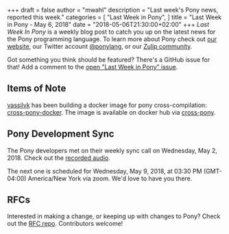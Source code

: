 +++
draft = false
author = "mwahl"
description = "Last week's Pony news, reported this week."
categories = [
    "Last Week in Pony",
]
title = "Last Week in Pony - May 6, 2018"
date = "2018-05-06T21:30:00+02:00"
+++
_Last Week In Pony_ is a weekly blog post to catch you up on the latest news for the Pony programming language. To learn more about Pony check out [our website](https://ponylang.io), our Twitter account [@ponylang](https://twitter.com/ponylang), or our [Zulip community](https://ponylang.zulipchat.com).

Got something you think should be featured? There's a GitHub issue for that! Add a comment to the [open "Last Week in Pony" issue](https://github.com/ponylang/ponylang.github.io/issues?q=is%3Aissue+is%3Aopen+label%3Alast-week-in-pony).
<!--more-->

## Items of Note

[vassilvk](https://github.com/vassilvk) has been building a docker image for pony cross-compilation: [cross-pony-docker](https://github.com/vassilvk/cross-pony-docker). The image is available on docker hub via [cross-pony](https://hub.docker.com/r/vassilvk/cross-pony/).

## Pony Development Sync

The Pony developers met on their weekly sync call on Wednesday, May 2, 2018. Check out the [recorded audio](https://sync-recordings.ponylang.io/r/2018_05_02.m4a).

The next one is scheduled for Wednesday, May 9, 2018, at 03:30 PM (GMT-04:00) America/New York via zoom. We'd love to have you there.

## RFCs

Interested in making a change, or keeping up with changes to Pony? Check out the [RFC repo](https://github.com/ponylang/rfcs). Contributors welcome!

